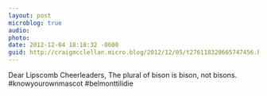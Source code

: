 ```yaml
---
layout: post
microblog: true
audio: 
photo: 
date: 2012-12-04 18:18:32 -0600
guid: http://craigmcclellan.micro.blog/2012/12/05/t276118320665747456.html
---
```

Dear Lipscomb Cheerleaders, The plural of bison is bison, not bisons. #knowyourownmascot #belmonttilidie
